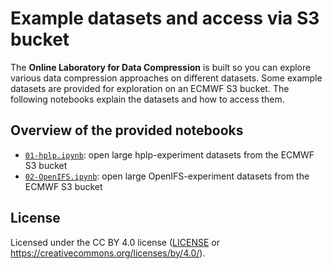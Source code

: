 # Example datasets and access via S3 bucket

The **Online Laboratory for Data Compression** is built so you can explore various data compression approaches on different datasets. Some example datasets are provided for exploration on an ECMWF S3 bucket. The following notebooks explain the datasets and how to access them.


## Overview of the provided notebooks

- [`01-hplp.ipynb`](01-hplp.ipynb): open large hplp-experiment datasets from the ECMWF S3 bucket
- [`02-OpenIFS.ipynb`](02-OpenIFS.ipynb): open large OpenIFS-experiment datasets from the ECMWF S3 bucket


## License

Licensed under the CC BY 4.0 license ([LICENSE](../LICENSE.txt) or https://creativecommons.org/licenses/by/4.0/).
